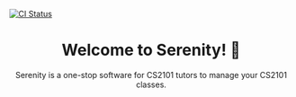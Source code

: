 [![CI Status](https://github.com/AY2021S1-CS2103T-W12-4/tp/workflows/Java%20CI/badge.svg)](https://github.com/AY2021S1-CS2103T-W12-4/tp/actions)

<h1 align="center">Welcome to Serenity! 👋</h1>
<p align="center">
Serenity is a one-stop software for CS2101 tutors to manage your CS2101 classes.
</p>
